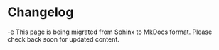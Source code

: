 # Changelog
-e 
This page is being migrated from Sphinx to MkDocs format.
Please check back soon for updated content.
